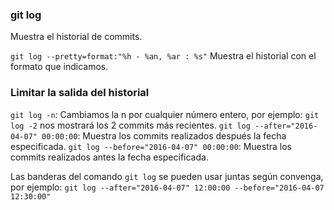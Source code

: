 ### git log
Muestra el historial de commits.

`git log --pretty=format:"%h - %an, %ar : %s"`
Muestra el historial con el formato que  indicamos.

### Limitar la salida del historial
`git log -n`: Cambiamos la n por cualquier número entero, por ejemplo:
`git log -2` nos mostrará los 2 commits más recientes.
`git log --after="2016-04-07" 00:00:00`: Muestra los commits realizados después la fecha especificada.
`git log --before="2016-04-07" 00:00:00`: Muestra los commits realizados antes la fecha especificada.

Las banderas del comando `git log` se pueden usar juntas según convenga, por ejemplo:
`git log --after="2016-04-07" 12:00:00 --before="2016-04-07 12:30:00"`
